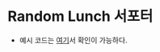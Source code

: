# Random Lunch 서포터

- 예시 코드는 [여기](https://github.com/programmer-sjk/random-lunch-support/blob/main/random-lunch.js)서 확인이 가능하다.
